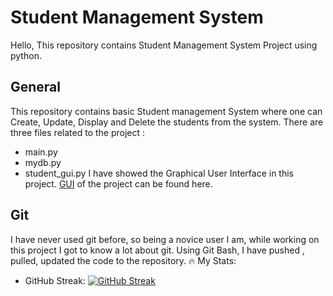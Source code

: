 # Student Management System

Hello,
This repository contains Student Management System Project using python.

## General
This repository contains basic Student management System where one can Create, Update, Display and Delete the students from the system.
There are three files related to the project : 
- main.py
- mydb.py
- student_gui.py
I have showed the Graphical User Interface in this project. 
[GUI](https://github.com/ShrutiPatil2223/Student-Management-System/blob/main/GUI_Screenshot%20.png) of the project can be found here.
 
  
## Git
I have never used git before, so being a novice user I am, while working on this project I got to know a lot about git. 
Using Git Bash, I have pushed , pulled, updated the code to the repository.
🔥 My Stats:
- GitHub Streak:
 [![GitHub Streak](https://github-readme-streak-stats.herokuapp.com/?user=ShrutiPatil2223&theme=cobalt)](https://github.com/ShrutiPatil2223)  
